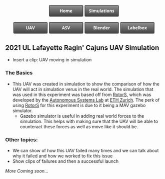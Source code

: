 
<center>
  <a href="https://crawlab.github.io/RoboBoat-2021/"><img src="images/Buttons/Home.png" title="UAV" width="110px" /></a>
  <a href="https://crawlab.github.io/RoboBoat-2021/Simulation"><img src="images/Buttons/Simulations.png" title="UAV" width="110px" /></a>
</center>

<p><center>
  <a href="https://crawlab.github.io/RoboBoat-2021/UAV Simulation"><img src="images/Buttons/UAV.png" title="UAV Simulation" width="110px" /></a>
  <a href="https://crawlab.github.io/RoboBoat-2021/ASV Simulation"><img src="images/Buttons/ASV.png" title="ASV Simulation" width="110px" /></a>
  <a href="https://crawlab.github.io/RoboBoat-2021/Blender"><img src="images/Buttons/Blender.png" title="Blender" width="110px" /></a>
  <a href="https://crawlab.github.io/RoboBoat-2021/Labelbox"><img src="images/Buttons/Labelbox.png" title="Labelbox" width="110px" /></a>
</center>
</p>


## 2021 UL Lafayette Ragin' Cajuns UAV Simulation

- Insert a clip: UAV moving in simulation

### The Basics

- This UAV was created in simulation to show the comparison of how the UAV will act in simulation verus in the real world. The simulation that was used in this experiment was based off from [RotorS](http://wiki.ros.org/rotors_simulator), which was developed by the [Autonomous Systems Lab](https://asl.ethz.ch/) at [ETH Zurich](https://ethz.ch/en.html). The perk of using [RotorS](http://wiki.ros.org/rotors_simulator) for this experiment is due to it being a MAV gazebo simulator. 
    - Gazebo simulator is useful in adding real world forces to the simulation. This helps with making sure that the UAV will be able to counteract these forces as well as move like it should be.

### Other topics:

- We can show of how this UAV failed many times and we can talk about why it failed and how we worked to fix this issue
- Show clips of failures and then a successful launch


*More Coming soon...*